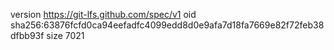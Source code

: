 version https://git-lfs.github.com/spec/v1
oid sha256:63876fcfd0ca94eefadfc4099edd8d0e9afa7d18fa7669e82f72feb38dfbb93f
size 7021
